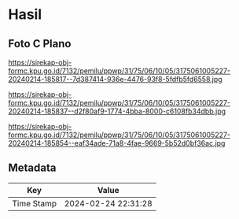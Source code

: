 # Hasil

## Foto C Plano

https://sirekap-obj-formc.kpu.go.id/7132/pemilu/ppwp/31/75/06/10/05/3175061005227-20240214-185817--7d387414-936e-4476-93f8-5fdfb5fd6558.jpg

https://sirekap-obj-formc.kpu.go.id/7132/pemilu/ppwp/31/75/06/10/05/3175061005227-20240214-185837--d2f80af9-1774-4bba-8000-c6108fb34dbb.jpg

https://sirekap-obj-formc.kpu.go.id/7132/pemilu/ppwp/31/75/06/10/05/3175061005227-20240214-185854--eaf34ade-71a8-4fae-9669-5b52d0bf36ac.jpg


## Metadata

| Key        | Value               |
| ---------- | ------------------- |
| Time Stamp | 2024-02-24 22:31:28 |



